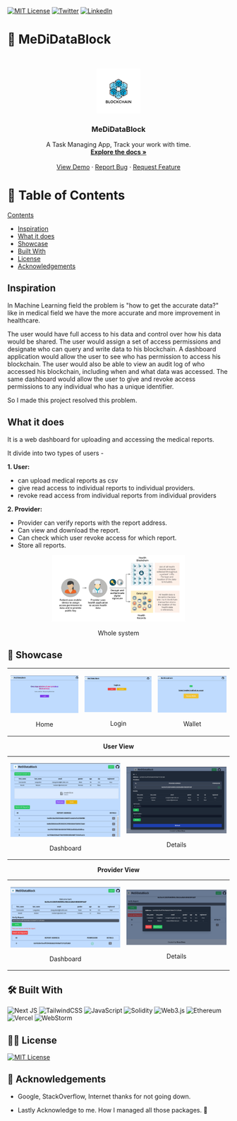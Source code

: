 [![MIT License][license-shield]][license-url]
[![Twitter][twitter-shield]][twitter-url]
[![LinkedIn][linkedin-shield]][linkedin-url]

<!-- PROJECT LOGO -->

# 🔩 MeDiDataBlock

<br />
<p align="center">
  <a href="https://github.com/Bivas-Biswas/Medical-Data-Privacy-using-Blockchain">
    <img src="./public/favicon.jpg" alt="Logo" width="20%">
  </a>
    <h3 align="center">MeDiDataBlock</h3>
  <p align="center">
  A Task Managing App, Track your work with time.
    <br />
    <a href="https://github.com/Bivas-Biswas/Medical-Data-Privacy-using-Blockchain/#kajmanage"><strong>Explore the docs »</strong></a>
    <br />
    <br />
    <a href="https://Medical-Data-Privacy-using-Blockchain.vercel.app/">View Demo</a>
    ·
    <a href="https://github.com/Bivas-Biswas/Medical-Data-Privacy-using-Blockchain/issues">Report Bug</a>
    ·
    <a href="https://github.com/Bivas-Biswas/Medical-Data-Privacy-using-Blockchain/issues">Request Feature</a>
  </p>
</p>

<!-- TABLE OF CONTENTS -->

# 🛒 Table of Contents

[Contents](#table-of-contents)

- [Inspiration](#inspiration)
- [What it does](#what-it-does)
- [Showcase](#-showcase)
- [Built With](#-built-with)
- [License](#-license)
- [Acknowledgements](#acknowledgements)

## Inspiration

In Machine Learning field the problem is "how to get the accurate data?" like in medical field we have the more accurate and more improvement in healthcare.

The user would have full access to his data and control over how his data would be shared. The
user would assign a set of access permissions and designate who can query and write data to
his blockchain. A dashboard application would allow the user to see who has
permission to access his blockchain. The user would also be able to view an audit log of who
accessed his blockchain, including when and what data was accessed. The same dashboard
would allow the user to give and revoke access permissions to any individual who has a unique
identifier.

So I made this project resolved this problem.

## What it does

It is a web dashboard for uploading and accessing the medical reports.

It divide into two types of users -

**1. User:**

- can upload medical reports as csv
- give read access to individual reports to individual providers.
- revoke read access from individual reports from individual providers

**2. Provider:**

- Provider can verify reports with the report address.
- Can view and download the report.
- Can check which user revoke access for which report.
- Store all reports.

<p align="center">
    <img src="readme/whole-system.png" alt="Whole system" width="60%">
    <p align="center">Whole system</p>
</p>

## 📸 Showcase

<table align="center">
    <tr>
        <td>
                <p align="center">
                    <img src="readme/home.png" alt="homepage">
                    <p align="center">Home</p>
                </p>
        </td>
        <td> <p align="center">
                    <img src="readme/login.png" alt="homepage">
                    <p align="center">Login</p>
                </p>
        </td>
        <td> <p align="center">
                    <img src="readme/wallet.png" alt="homepage">
                    <p align="center">Wallet</p>
                </p>
        </td>
    </tr>
    </table>
   <b><p align="center">User View</p></b>
    <table align="center">
    <tr>
        <td>
                <p align="center">
                    <img src="readme/user-dashboard.png" alt="table view">
                    <p align="center">Dashboard</p>
                </p>
        </td>
        <td>
                <p align="center">
                    <img src="readme/user-details.png" alt="list view">
                    <p align="center">Details</p>
                </p>
        </td>
    </tr>
</table>
    <b><p align="center">Provider View</p></b>
    <table align="center">
    <tr>
        <td>
                <p align="center">
                    <img src="readme/provider-dashboard.png" alt="table view">
                    <p align="center">Dashboard</p>
                </p>
        </td>
        <td>
                <p align="center">
                    <img src="readme/provider-details.png" alt="list view">
                    <p align="center">Details</p>
                </p>
        </td>
    </tr>
</table>


## 🛠 Built With

![Next JS](https://img.shields.io/badge/Next-black?style=for-the-badge&logo=next.js&logoColor=white)
![TailwindCSS](https://img.shields.io/badge/tailwindcss-%2338B2AC.svg?style=for-the-badge&logo=tailwind-css&logoColor=white)
![JavaScript](https://img.shields.io/badge/javascript-%23323330.svg?style=for-the-badge&logo=javascript&logoColor=%23F7DF1E)
![Solidity](https://img.shields.io/badge/Solidity-%23363636.svg?style=for-the-badge&logo=solidity&logoColor=white)
![Web3.js](https://img.shields.io/badge/web3.js-F16822?style=for-the-badge&logo=web3.js&logoColor=white)
![Ethereum](https://img.shields.io/badge/Ethereum-3C3C3D?style=for-the-badge&logo=Ethereum&logoColor=white)
![Vercel](https://img.shields.io/badge/vercel-%23000000.svg?style=for-the-badge&logo=vercel&logoColor=white)
![WebStorm](https://img.shields.io/badge/webstorm-143?style=for-the-badge&logo=webstorm&logoColor=white&color=black)


## 👮‍♂️ License

[![MIT License][license-shield]][license-url]


## 🙏 Acknowledgements

- Google, StackOverflow, Internet thanks for not going down.

- Lastly Acknowledge to me. How I managed all those packages. 💪

[contributors-shield]: https://img.shields.io/github/contributors/Bivas-Biswas/Medical-Data-Privacy-using-Blockchain.svg?style=for-the-badge
[contributors-url]: https://github.com/Bivas-Biswas/Medical-Data-Privacy-using-Blockchain/graphs/contributors
[forks-shield]: https://img.shields.io/github/forks/Bivas-Biswas/Medical-Data-Privacy-using-Blockchain.svg?style=for-the-badge
[forks-url]: https://github.com/Bivas-Biswas/Medical-Data-Privacy-using-Blockchain/network/members
[stars-shield]: https://img.shields.io/github/stars/Bivas-Biswas/Medical-Data-Privacy-using-Blockchain.svg?style=for-the-badge
[stars-url]: https://github.com/Bivas-Biswas/Medical-Data-Privacy-using-Blockchain/stargazers
[issues-shield]: https://img.shields.io/github/issues/Bivas-Biswas/Medical-Data-Privacy-using-Blockchain.svg?style=for-the-badge
[issues-url]: https://github.com/Bivas-Biswas/Medical-Data-Privacy-using-Blockchain/issues
[license-shield]: https://img.shields.io/github/license/Bivas-Biswas/Medical-Data-Privacy-using-Blockchain.svg?style=for-the-badge
[license-url]: https://github.com/Bivas-Biswas/Medical-Data-Privacy-using-Blockchain/blob/main/License.md
[twitter-shield]: https://img.shields.io/badge/twitter-%231DA1F2.svg?style=for-the-badge&logo=Twitter&logoColor=white
[twitter-url]: https://www.linkedin.com/in/bivas-biswas-828a731b7/
[linkedin-shield]: https://img.shields.io/badge/-LinkedIn-black.svg?style=for-the-badge&logo=linkedin&colorB=555
[linkedin-url]: https://www.linkedin.com/in/bivas-biswas-828a731b7/
